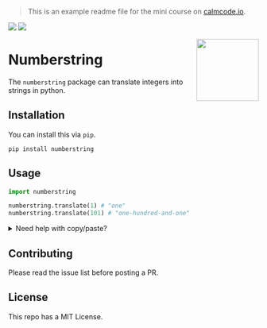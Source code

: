 > This is an example readme file for the mini course on [calmcode.io](https://calmcode.io/readme-files/dearme-readme.html).

![](https://img.shields.io/github/license/koaning/readme-demo)
![](https://img.shields.io/github/repo-size/koaning/readme-demo)

<img src="happyface.png" width=125 height=125 align="right">

# Numberstring 

The `numberstring` package can translate integers into strings in python. 


## Installation 

You can install this via `pip`. 

```
pip install numberstring
```

## Usage 

```python
import numberstring 

numberstring.translate(1) # "one"
numberstring.translate(101) # "one-hundred-and-one"
```

<details>
  <summary>Need help with copy/paste?</summary>
  You can copy and paste this code by using these shortcuts:

  - <kbd>CMD/CTRL</kbd> + <kbd>C</kbd>: to copy
  - <kbd>CMD/CTRL</kbd> + <kbd>V</kbd>: to paste
</details>

## Contributing 

Please read the issue list before posting a PR. 

## License

This repo has a MIT License. 
